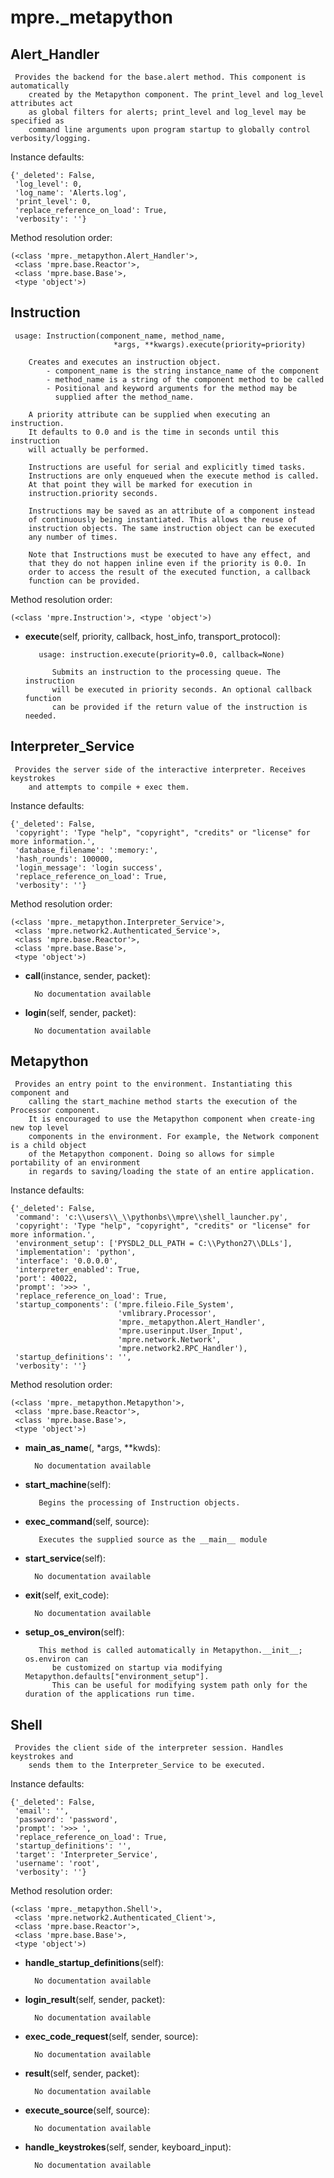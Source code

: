 mpre._metapython
==============



Alert_Handler
--------------

	 Provides the backend for the base.alert method. This component is automatically
        created by the Metapython component. The print_level and log_level attributes act
        as global filters for alerts; print_level and log_level may be specified as 
        command line arguments upon program startup to globally control verbosity/logging.


Instance defaults: 

	{'_deleted': False,
	 'log_level': 0,
	 'log_name': 'Alerts.log',
	 'print_level': 0,
	 'replace_reference_on_load': True,
	 'verbosity': ''}

Method resolution order: 

	(<class 'mpre._metapython.Alert_Handler'>,
	 <class 'mpre.base.Reactor'>,
	 <class 'mpre.base.Base'>,
	 <type 'object'>)

Instruction
--------------

	 usage: Instruction(component_name, method_name, 
                           *args, **kwargs).execute(priority=priority)
                           
        Creates and executes an instruction object. 
            - component_name is the string instance_name of the component 
            - method_name is a string of the component method to be called
            - Positional and keyword arguments for the method may be
              supplied after the method_name.
              
        A priority attribute can be supplied when executing an instruction.
        It defaults to 0.0 and is the time in seconds until this instruction
        will actually be performed.
        
        Instructions are useful for serial and explicitly timed tasks. 
        Instructions are only enqueued when the execute method is called. 
        At that point they will be marked for execution in 
        instruction.priority seconds. 
        
        Instructions may be saved as an attribute of a component instead
        of continuously being instantiated. This allows the reuse of
        instruction objects. The same instruction object can be executed 
        any number of times.
        
        Note that Instructions must be executed to have any effect, and
        that they do not happen inline even if the priority is 0.0. In
        order to access the result of the executed function, a callback
        function can be provided.


Method resolution order: 

	(<class 'mpre.Instruction'>, <type 'object'>)

- **execute**(self, priority, callback, host_info, transport_protocol):

		 usage: instruction.execute(priority=0.0, callback=None)
        
            Submits an instruction to the processing queue. The instruction
            will be executed in priority seconds. An optional callback function 
            can be provided if the return value of the instruction is needed.


Interpreter_Service
--------------

	 Provides the server side of the interactive interpreter. Receives keystrokes
        and attempts to compile + exec them.


Instance defaults: 

	{'_deleted': False,
	 'copyright': 'Type "help", "copyright", "credits" or "license" for more information.',
	 'database_filename': ':memory:',
	 'hash_rounds': 100000,
	 'login_message': 'login success',
	 'replace_reference_on_load': True,
	 'verbosity': ''}

Method resolution order: 

	(<class 'mpre._metapython.Interpreter_Service'>,
	 <class 'mpre.network2.Authenticated_Service'>,
	 <class 'mpre.base.Reactor'>,
	 <class 'mpre.base.Base'>,
	 <type 'object'>)

- **call**(instance, sender, packet):

		No documentation available


- **login**(self, sender, packet):

		No documentation available


Metapython
--------------

	 Provides an entry point to the environment. Instantiating this component and
        calling the start_machine method starts the execution of the Processor component.
        It is encouraged to use the Metapython component when create-ing new top level
        components in the environment. For example, the Network component is a child object
        of the Metapython component. Doing so allows for simple portability of an environment
        in regards to saving/loading the state of an entire application.


Instance defaults: 

	{'_deleted': False,
	 'command': 'c:\\users\\_\\pythonbs\\mpre\\shell_launcher.py',
	 'copyright': 'Type "help", "copyright", "credits" or "license" for more information.',
	 'environment_setup': ['PYSDL2_DLL_PATH = C:\\Python27\\DLLs'],
	 'implementation': 'python',
	 'interface': '0.0.0.0',
	 'interpreter_enabled': True,
	 'port': 40022,
	 'prompt': '>>> ',
	 'replace_reference_on_load': True,
	 'startup_components': ('mpre.fileio.File_System',
	                        'vmlibrary.Processor',
	                        'mpre._metapython.Alert_Handler',
	                        'mpre.userinput.User_Input',
	                        'mpre.network.Network',
	                        'mpre.network2.RPC_Handler'),
	 'startup_definitions': '',
	 'verbosity': ''}

Method resolution order: 

	(<class 'mpre._metapython.Metapython'>,
	 <class 'mpre.base.Reactor'>,
	 <class 'mpre.base.Base'>,
	 <type 'object'>)

- **main_as_name**(, *args, **kwds):

		No documentation available


- **start_machine**(self):

		 Begins the processing of Instruction objects.


- **exec_command**(self, source):

		 Executes the supplied source as the __main__ module


- **start_service**(self):

		No documentation available


- **exit**(self, exit_code):

		No documentation available


- **setup_os_environ**(self):

		 This method is called automatically in Metapython.__init__; os.environ can
            be customized on startup via modifying Metapython.defaults["environment_setup"].
            This can be useful for modifying system path only for the duration of the applications run time.


Shell
--------------

	 Provides the client side of the interpreter session. Handles keystrokes and
        sends them to the Interpreter_Service to be executed.


Instance defaults: 

	{'_deleted': False,
	 'email': '',
	 'password': 'password',
	 'prompt': '>>> ',
	 'replace_reference_on_load': True,
	 'startup_definitions': '',
	 'target': 'Interpreter_Service',
	 'username': 'root',
	 'verbosity': ''}

Method resolution order: 

	(<class 'mpre._metapython.Shell'>,
	 <class 'mpre.network2.Authenticated_Client'>,
	 <class 'mpre.base.Reactor'>,
	 <class 'mpre.base.Base'>,
	 <type 'object'>)

- **handle_startup_definitions**(self):

		No documentation available


- **login_result**(self, sender, packet):

		No documentation available


- **exec_code_request**(self, sender, source):

		No documentation available


- **result**(self, sender, packet):

		No documentation available


- **execute_source**(self, source):

		No documentation available


- **handle_keystrokes**(self, sender, keyboard_input):

		No documentation available
